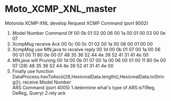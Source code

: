 # Moto_XCMP_XNL_master
Motorola XCMP-XNL develop
Request XCMP Command (port 8002)
  1.	Model Number Command
      0f 00 0b 01 02 00 06 00 1a 00 01 00 03 00 0e 07
  2.	XcmpMsg receive Ack
      00 0c 00 0c 01 02 00 1a 00 06 00 01 00 00
  3.	XcmpMsg use MN.java to receive reply
      00 1d 00 0b 01 07 00 1a 00 06 00 01 00 11 80 0e 00 07 48 35 36 52 44 4e 39 52 41 31 41 4e 00
  4.	MN.java will Pruning 00 1d 00 0b
      01 07 00 1a 00 06 00 01 00 11 80 0e 00 07 (28) 48 35 36 52 44 4e 39 52 41 31 41 4e 00
  5.	Finally use function DataProcess.hexToAscii(28,HexicmalData.length(),HexicmalData.toString());
      receive Model Number  
ARS Command (port 4005)
  1.determine what's type of ARS is?(Reg, DeReg, Query)
  2.rely ack
  
